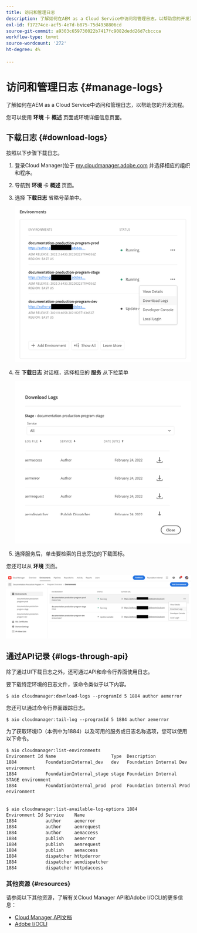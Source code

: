 ```yaml
---
title: 访问和管理日志
description: 了解如何在AEM as a Cloud Service中访问和管理日志，以帮助您的开发流程。
exl-id: f17274ce-acf5-4e7d-b875-75d4938806cd
source-git-commit: a9303c659730022b7417fc9082dedd26d7cbccca
workflow-type: tm+mt
source-wordcount: '272'
ht-degree: 4%

---
```



# 访问和管理日志 {#manage-logs}

了解如何在AEM as a Cloud Service中访问和管理日志，以帮助您的开发流程。

您可以使用 **环境** 卡 **概述** 页面或环境详细信息页面。

## 下载日志 {#download-logs}

按照以下步骤下载日志。

1. 登录Cloud Manager(位于 [my.cloudmanager.adobe.com](https://my.cloudmanager.adobe.com/) 并选择相应的组织和程序。

1. 导航到 **环境** 卡 **概述** 页面。

1. 选择 **下载日志** 省略号菜单中。

   ![下载日志菜单项](assets/download-logs1.png)

1. 在 **下载日志** 对话框，选择相应的 **服务** 从下拉菜单

   ![“下载日志”对话框](assets/download-preview.png)

1. 选择服务后，单击要检索的日志旁边的下载图标。

您还可以从 **环境** 页面。

![从“环境”屏幕中记录日志](assets/download-logs.png)

## 通过API记录 {#logs-through-api}

除了通过UI下载日志之外，还可通过API和命令行界面使用日志。

要下载特定环境的日志文件，该命令类似于以下内容。

```shell
$ aio cloudmanager:download-logs --programId 5 1884 author aemerror
```

您还可以通过命令行界面跟踪日志。

```shell
$ aio cloudmanager:tail-log --programId 5 1884 author aemerror
```

为了获取环境ID（本例中为1884）以及可用的服务或日志名称选项，您可以使用以下命令。

```shell
$ aio cloudmanager:list-environments
Environment Id Name                     Type  Description                          
1884           FoundationInternal_dev   dev   Foundation Internal Dev environment  
1884           FoundationInternal_stage stage Foundation Internal STAGE environment
1884           FoundationInternal_prod  prod  Foundation Internal Prod environment
 
 
$ aio cloudmanager:list-available-log-options 1884
Environment Id Service    Name         
1884           author     aemerror     
1884           author     aemrequest   
1884           author     aemaccess    
1884           publish    aemerror     
1884           publish    aemrequest   
1884           publish    aemaccess    
1884           dispatcher httpderror   
1884           dispatcher aemdispatcher
1884           dispatcher httpdaccess
```

### 其他资源 {#resources}

请参阅以下其他资源，了解有关Cloud Manager API和Adobe I/OCLI的更多信息：

* [Cloud Manager API文档](https://www.adobe.io/apis/experiencecloud/cloud-manager/docs.html)
* [Adobe I/OCLI](https://github.com/adobe/aio-cli-plugin-cloudmanager)
